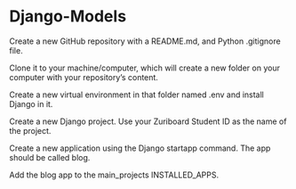 # Django-Models

Create a new GitHub repository with a README.md, and Python .gitignore file.

Clone it to your machine/computer, which will create a new folder on your computer with your repository’s content.

Create a new virtual environment in that folder named .env and install Django in it.

Create a new Django project. Use your Zuriboard Student ID as the name of the project.

Create a new application using the Django startapp command. The app should be called blog.

Add the blog app to the main_projects INSTALLED_APPS.